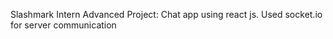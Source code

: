 Slashmark Intern Advanced Project: Chat app using react js.
Used socket.io for server communication
